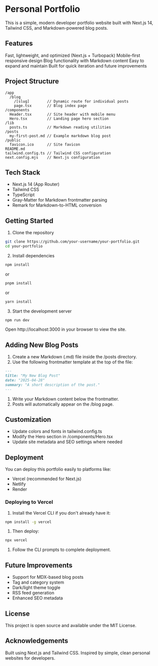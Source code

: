 # Personal Portfolio
This is a simple, modern developer portfolio website built with Next.js 14, Tailwind CSS, and Markdown-powered blog posts.

## Features
Fast, lightweight, and optimized (Next.js + Turbopack)
Mobile-first responsive design
Blog functionality with Markdown content
Easy to expand and maintain
Built for quick iteration and future improvements

## Project Structure

```
/app
  /blog
    /[slug]        // Dynamic route for individual posts
    page.tsx       // Blog index page
/components
  Header.tsx       // Site header with mobile menu
  Hero.tsx         // Landing page hero section
/lib
  posts.ts         // Markdown reading utilities
/posts
  my-first-post.md // Example markdown blog post
/public
  favicon.ico      // Site favicon
README.md
tailwind.config.ts // Tailwind CSS configuration
next.config.mjs    // Next.js configuration
```
## Tech Stack

- Next.js 14 (App Router)
- Tailwind CSS
- TypeScript
- Gray-Matter for Markdown frontmatter parsing
- Remark for Markdown-to-HTML conversion

## Getting Started
1. Clone the repository
  ```bash
git clone https://github.com/your-username/your-portfolio.git
cd your-portfolio
  ```
2. Install dependencies
```bash
npm install
```
or

```bash
pnpm install
```
or

```bash
yarn install
```
3. Start the development server
```bash
npm run dev
```
Open http://localhost:3000 in your browser to view the site.

## Adding New Blog Posts

1. Create a new Markdown (.md) file inside the /posts directory.
1. Use the following frontmatter template at the top of the file:

```markdown
---
title: "My New Blog Post"
date: "2025-04-28"
summary: "A short description of the post."
---
```
1. Write your Markdown content below the frontmatter.
1. Posts will automatically appear on the /blog page.

## Customization
- Update colors and fonts in tailwind.config.ts
- Modify the Hero section in /components/Hero.tsx
- Update site metadata and SEO settings where needed

## Deployment

You can deploy this portfolio easily to platforms like:

- Vercel (recommended for Next.js)
- Netlify
- Render
### Deploying to Vercel

1. Install the Vercel CLI if you don't already have it:
```bash
npm install -g vercel
```
1. Then deploy:
```bash
npx vercel
```
1. Follow the CLI prompts to complete deployment.

## Future Improvements

- Support for MDX-based blog posts
- Tag and category system
- Dark/light theme toggle
- RSS feed generation
- Enhanced SEO metadata

## License
This project is open source and available under the MIT License.

## Acknowledgements
Built using Next.js and Tailwind CSS. Inspired by simple, clean personal websites for developers.
